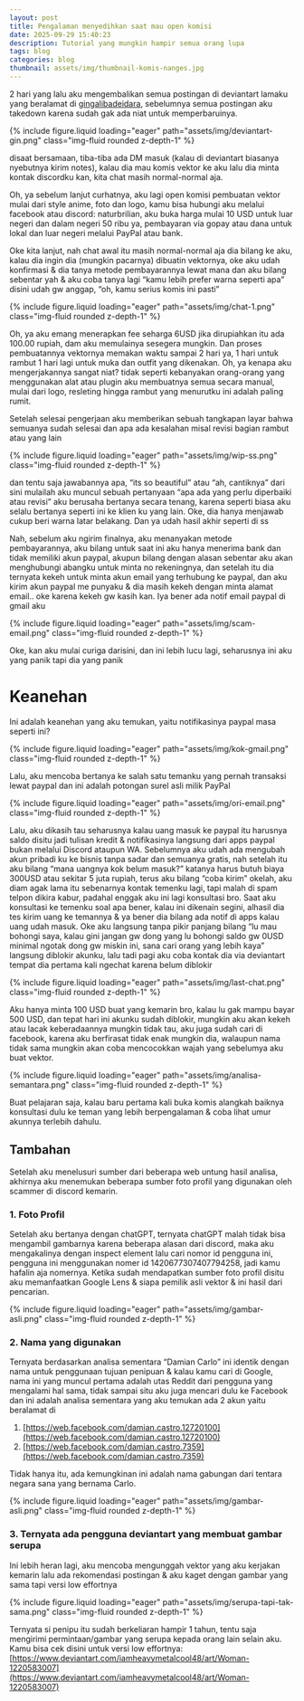```yaml
---
layout: post
title: Pengalaman menyedihkan saat mau open komisi
date: 2025-09-29 15:40:23
description: Tutorial yang mungkin hampir semua orang lupa
tags: blog
categories: blog
thumbnail: assets/img/thumbnail-komis-nanges.jpg
---
```


2 hari yang lalu aku mengembalikan semua postingan di deviantart lamaku yang beralamat di [gingalibadeidara](https://deviantart.com/gingalibadeidara), sebelumnya semua postingan aku takedown karena sudah gak ada niat untuk memperbaruinya.

<div class="row mt-3">
    <div class="col-sm mt-3 mt-md-0">
        {% include figure.liquid loading="eager" path="assets/img/deviantart-gin.png" class="img-fluid rounded z-depth-1" %}
    </div>
</div>

disaat bersamaan, tiba-tiba ada DM masuk (kalau di deviantart biasanya nyebutnya kirim notes), kalau dia mau komis vektor ke aku lalu dia minta kontak discordku kan, kita chat masih normal-normal aja.

Oh, ya sebelum lanjut curhatnya, aku lagi open komisi pembuatan vektor mulai dari style anime, foto dan logo, kamu bisa hubungi aku melalui facebook atau discord: naturbrilian, aku buka harga mulai 10 USD untuk luar negeri dan dalam negeri 50 ribu ya, pembayaran via gopay atau dana untuk lokal dan luar negeri melalui PayPal atau bank.

Oke kita lanjut, nah chat awal itu masih normal-normal aja dia bilang ke aku, kalau dia ingin dia (mungkin pacarnya) dibuatin vektornya, oke aku udah konfirmasi & dia tanya metode pembayarannya lewat mana dan aku bilang sebentar yah & aku coba tanya lagi “kamu lebih prefer warna seperti apa” disini udah gw anggap, “oh, kamu serius komis ini pasti”

<div class="row mt-3">
    <div class="col-sm mt-3 mt-md-0">
        {% include figure.liquid loading="eager" path="assets/img/chat-1.png" class="img-fluid rounded z-depth-1" %}
    </div>
</div>

Oh, ya aku emang menerapkan fee seharga 6USD jika dirupiahkan itu ada 100.00 rupiah, dam aku memulainya sesegera mungkin. Dan proses pembuatannya vektornya memakan waktu sampai 2 hari ya, 1 hari untuk rambut 1 hari lagi untuk muka dan outfit yang dikenakan. Oh, ya kenapa aku mengerjakannya sangat niat? tidak seperti kebanyakan orang-orang yang menggunakan alat atau plugin aku membuatnya semua secara manual, mulai dari logo, resleting hingga rambut yang menurutku ini adalah paling rumit.

Setelah selesai pengerjaan aku memberikan sebuah tangkapan layar bahwa semuanya sudah selesai dan apa ada kesalahan misal revisi bagian rambut atau yang lain

<div class="row mt-3">
    <div class="col-sm mt-3 mt-md-0">
        {% include figure.liquid loading="eager" path="assets/img/wip-ss.png" class="img-fluid rounded z-depth-1" %}
    </div>
</div>

dan tentu saja jawabannya apa, “its so beautiful” atau “ah, cantiknya” dari sini mulailah aku muncul sebuah pertanyaan “apa ada yang perlu diperbaiki atau revisi” aku berusaha bertanya secara tenang, karena seperti biasa aku selalu bertanya seperti ini ke klien ku yang lain. Oke, dia hanya menjawab cukup beri warna latar belakang. Dan ya udah hasil akhir seperti di ss

Nah, sebelum aku ngirim finalnya, aku menanyakan metode pembayarannya, aku bilang untuk saat ini aku hanya menerima bank dan tidak memiliki akun paypal, akupun bilang dengan alasan sebentar aku akan menghubungi abangku untuk minta no rekeningnya, dan setelah itu dia ternyata kekeh untuk minta akun email yang terhubung ke paypal, dan aku kirim akun paypal me punyaku & dia masih kekeh dengan minta alamat email.. oke karena kekeh gw kasih kan. Iya bener ada notif email paypal di gmail aku

<div class="row mt-3">
    <div class="col-sm mt-3 mt-md-0">
        {% include figure.liquid loading="eager" path="assets/img/scam-email.png" class="img-fluid rounded z-depth-1" %}
    </div>
</div>

Oke, kan aku mulai curiga darisini, dan ini lebih lucu lagi, seharusnya ini aku yang panik tapi dia yang panik

# Keanehan
Ini adalah keanehan yang aku temukan, yaitu notifikasinya paypal masa seperti ini?

<div class="row mt-3">
    <div class="col-sm mt-3 mt-md-0">
        {% include figure.liquid loading="eager" path="assets/img/kok-gmail.png" class="img-fluid rounded z-depth-1" %}
    </div>
</div>

Lalu, aku mencoba bertanya ke salah satu temanku yang pernah transaksi lewat paypal dan ini adalah potongan surel asli milik PayPal

<div class="row mt-3">
    <div class="col-sm mt-3 mt-md-0">
        {% include figure.liquid loading="eager" path="assets/img/ori-email.png" class="img-fluid rounded z-depth-1" %}
    </div>
</div>

Lalu, aku dikasih tau seharusnya kalau uang masuk ke paypal itu harusnya saldo disitu jadi tulisan kredit & notifikasinya langsung dari apps paypal bukan melalui Discord ataupun WA. Sebelumnya aku udah ada mengubah akun pribadi ku ke bisnis tanpa sadar dan semuanya gratis, nah setelah itu aku bilang “mana uangnya kok belum masuk?” katanya harus butuh biaya 300USD atau sekitar 5 juta rupiah, terus aku bilang “coba kirim” okelah, aku diam agak lama itu sebenarnya kontak temenku lagi, tapi malah di spam telpon dikira kabur, padahal enggak aku ini lagi konsultasi bro. Saat aku konsultasi ke temenku soal apa bener, kalau ini dikenain segini, alhasil dia tes kirim uang ke temannya & ya bener dia bilang ada notif di apps kalau uang udah masuk. Oke aku langsung tanpa pikir panjang bilang “lu mau bohongi saya, kalau gini jangan gw dong yang lu bohongi saldo gw 0USD minimal ngotak dong gw miskin ini, sana cari orang yang lebih kaya” langsung diblokir akunku, lalu tadi pagi aku coba kontak dia via deviantart tempat dia pertama kali ngechat karena belum diblokir
<div class="row mt-3">
    <div class="col-sm mt-3 mt-md-0">
        {% include figure.liquid loading="eager" path="assets/img/last-chat.png" class="img-fluid rounded z-depth-1" %}
    </div>
</div>

Aku hanya minta 100 USD buat yang kemarin bro, kalau lu gak mampu bayar 500 USD, dan tepat hari ini akunku sudah diblokir, mungkin aku akan kekeh atau lacak keberadaannya mungkin tidak tau, aku juga sudah cari di facebook, karena aku berfirasat tidak enak mungkin dia, walaupun nama tidak sama mungkin akan coba mencocokkan wajah yang sebelumya aku buat vektor.
<div class="row mt-3">
    <div class="col-sm mt-3 mt-md-0">
        {% include figure.liquid loading="eager" path="assets/img/analisa-semantara.png" class="img-fluid rounded z-depth-1" %}
    </div>
</div>

Buat pelajaran saja, kalau baru pertama kali buka komis alangkah baiknya konsultasi dulu ke teman yang lebih berpengalaman & coba lihat umur akunnya terlebih dahulu.
## Tambahan
Setelah aku menelusuri sumber dari beberapa web untung hasil analisa, akhirnya aku menemukan beberapa sumber foto profil yang digunakan oleh scammer di discord kemarin.

### 1. Foto Profil
Setelah aku bertanya dengan chatGPT, ternyata chatGPT malah tidak bisa mengambil gambarnya karena beberapa alasan dari discord, maka aku mengakalinya dengan inspect element lalu cari nomor id pengguna ini, pengguna ini menggunakan nomer id 1420677307407794258, jadi kamu hafalin aja nomernya. Ketika sudah mendapatkan sumber foto profil disitu aku memanfaatkan Google Lens & siapa pemilik asli vektor & ini hasil dari pencarian.
<div class="row mt-3">
    <div class="col-sm mt-3 mt-md-0">
        {% include figure.liquid loading="eager" path="assets/img/gambar-asli.png" class="img-fluid rounded z-depth-1" %}
    </div>
</div>

### 2. Nama yang digunakan
Ternyata berdasarkan analisa sementara “Damian Carlo” ini identik dengan nama untuk penggunaan tujuan penipuan & kalau kamu cari di Google, nama ini yang muncul pertama adalah utas Reddit dari pengguna yang mengalami hal sama, tidak sampai situ aku juga mencari dulu ke Facebook dan ini adalah analisa sementara yang aku temukan ada 2 akun yaitu beralamat di

1. [https://web.facebook.com/damian.castro.12720100](https://web.facebook.com/damian.castro.12720100)
2. [https://web.facebook.com/damian.castro.7359](https://web.facebook.com/damian.castro.7359)

Tidak hanya itu, ada kemungkinan ini adalah nama gabungan dari tentara negara sana yang bernama Carlo.

<div class="row mt-3">
    <div class="col-sm mt-3 mt-md-0">
        {% include figure.liquid loading="eager" path="assets/img/gambar-asli.png" class="img-fluid rounded z-depth-1" %}
    </div>
</div>

### 3. Ternyata ada pengguna deviantart yang membuat gambar serupa
Ini lebih heran lagi, aku mencoba mengunggah vektor yang aku kerjakan kemarin lalu ada rekomendasi postingan & aku kaget dengan gambar yang sama tapi versi low effortnya
<div class="row mt-3">
    <div class="col-sm mt-3 mt-md-0">
        {% include figure.liquid loading="eager" path="assets/img/serupa-tapi-tak-sama.png" class="img-fluid rounded z-depth-1" %}
    </div>
</div>

Ternyata si penipu itu sudah berkeliaran hampir 1 tahun, tentu saja mengirimi permintaan/gambar yang serupa kepada orang lain selain aku. Kamu bisa cek disini untuk versi low effortnya: 
[https://www.deviantart.com/iamheavymetalcool48/art/Woman-1220583007](https://www.deviantart.com/iamheavymetalcool48/art/Woman-1220583007)
